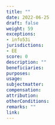```yaml
---
title: ""
date: 2022-06-25
draft: false
weight: 59
exceptions:
- info53i
jurisdictions:
- EE
score: 0
description: "" 
beneficiaries:
purposes: 
usage:
subjectmatter:
compensation:
attribution: 
otherConditions: 
remarks: ""
link: 
---
```

